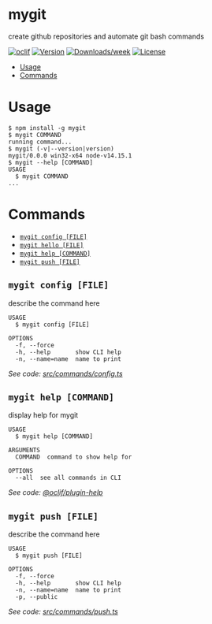 # mygit

create github repositories and automate git bash commands

[![oclif](https://img.shields.io/badge/cli-oclif-brightgreen.svg)](https://oclif.io)
[![Version](https://img.shields.io/npm/v/mygit.svg)](https://npmjs.org/package/mygit)
[![Downloads/week](https://img.shields.io/npm/dw/mygit.svg)](https://npmjs.org/package/mygit)
[![License](https://img.shields.io/npm/l/mygit.svg)](https://github.com/QADA99/mygit/blob/master/package.json)

<!-- toc -->

- [Usage](#usage)
- [Commands](#commands)
<!-- tocstop -->

# Usage

<!-- usage -->

```sh-session
$ npm install -g mygit
$ mygit COMMAND
running command...
$ mygit (-v|--version|version)
mygit/0.0.0 win32-x64 node-v14.15.1
$ mygit --help [COMMAND]
USAGE
  $ mygit COMMAND
...
```

<!-- usagestop -->

# Commands

<!-- commands -->

- [`mygit config [FILE]`](#mygit-config-file)
- [`mygit hello [FILE]`](#mygit-hello-file)
- [`mygit help [COMMAND]`](#mygit-help-command)
- [`mygit push [FILE]`](#mygit-push-file)

## `mygit config [FILE]`

describe the command here

```
USAGE
  $ mygit config [FILE]

OPTIONS
  -f, --force
  -h, --help       show CLI help
  -n, --name=name  name to print
```

_See code: [src/commands/config.ts](https://github.com/QADA99/mygit/blob/v0.0.0/src/commands/config.ts)_

## `mygit help [COMMAND]`

display help for mygit

```
USAGE
  $ mygit help [COMMAND]

ARGUMENTS
  COMMAND  command to show help for

OPTIONS
  --all  see all commands in CLI
```

_See code: [@oclif/plugin-help](https://github.com/oclif/plugin-help/blob/v3.2.2/src/commands/help.ts)_

## `mygit push [FILE]`

describe the command here

```
USAGE
  $ mygit push [FILE]

OPTIONS
  -f, --force
  -h, --help       show CLI help
  -n, --name=name  name to print
  -p, --public
```

_See code: [src/commands/push.ts](https://github.com/QADA99/mygit/blob/v0.0.0/src/commands/push.ts)_

<!-- commandsstop -->

